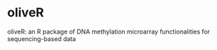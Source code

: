 # oliveR
oliveR: an R package of DNA methylation microarray functionalities for sequencing-based data
